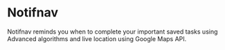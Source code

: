 # Notifnav
Notifnav reminds you when to complete your important saved tasks using Advanced algorithms and live location using Google Maps API.
